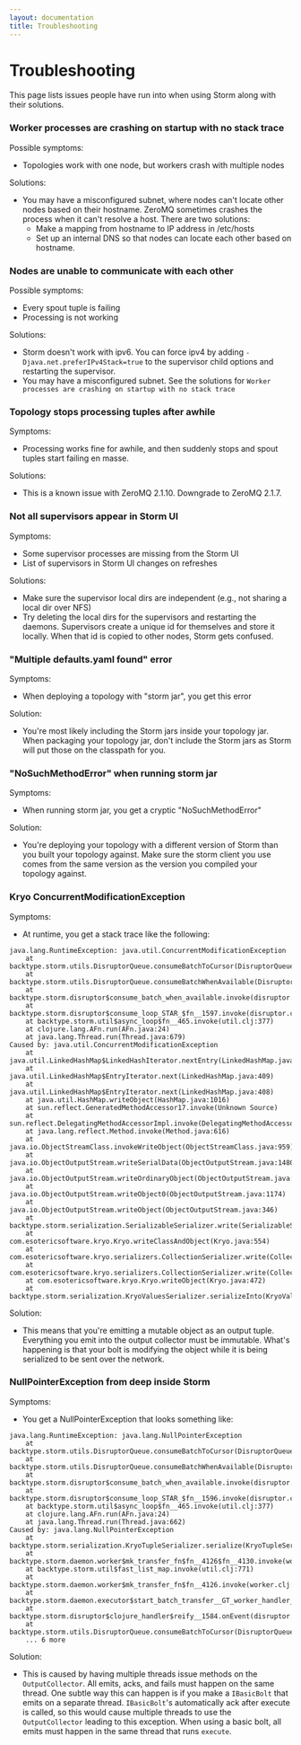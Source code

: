 ```yaml
---
layout: documentation
title: Troubleshooting
---
```


<!--Content Begin-->
<div class="content">
	<div class="container-fluid">
    	<div class="row">
        	<div class="col-md-12">
            	<h1 class="page-title">Troubleshooting</h1>
    <p>This page lists issues people have run into when using Storm along with their solutions.</p>

<h3>Worker processes are crashing on startup with no stack trace</h3>

<p>Possible symptoms:</p>

<ul>
<li>Topologies work with one node, but workers crash with multiple nodes</li>
</ul>

<p>Solutions:</p>

<ul>
<li>You may have a misconfigured subnet, where nodes can't locate other nodes based on their hostname. ZeroMQ sometimes crashes the process when it can't resolve a host. There are two solutions:

<ul>
<li>Make a mapping from hostname to IP address in /etc/hosts</li>
<li>Set up an internal DNS so that nodes can locate each other based on hostname.</li>
</ul></li>
</ul>

<h3>Nodes are unable to communicate with each other</h3>

<p>Possible symptoms:</p>

<ul>
<li>Every spout tuple is failing</li>
<li>Processing is not working</li>
</ul>

<p>Solutions:</p>

<ul>
<li>Storm doesn't work with ipv6. You can force ipv4 by adding <code>-Djava.net.preferIPv4Stack=true</code> to the supervisor child options and restarting the supervisor. </li>
<li>You may have a misconfigured subnet. See the solutions for <code>Worker processes are crashing on startup with no stack trace</code></li>
</ul>

<h3>Topology stops processing tuples after awhile</h3>

<p>Symptoms:</p>

<ul>
<li>Processing works fine for awhile, and then suddenly stops and spout tuples start failing en masse. </li>
</ul>

<p>Solutions:</p>

<ul>
<li>This is a known issue with ZeroMQ 2.1.10. Downgrade to ZeroMQ 2.1.7.</li>
</ul>

<h3>Not all supervisors appear in Storm UI</h3>

<p>Symptoms:</p>

<ul>
<li>Some supervisor processes are missing from the Storm UI</li>
<li>List of supervisors in Storm UI changes on refreshes</li>
</ul>

<p>Solutions:</p>

<ul>
<li>Make sure the supervisor local dirs are independent (e.g., not sharing a local dir over NFS)</li>
<li>Try deleting the local dirs for the supervisors and restarting the daemons. Supervisors create a unique id for themselves and store it locally. When that id is copied to other nodes, Storm gets confused. </li>
</ul>

<h3>"Multiple defaults.yaml found" error</h3>

<p>Symptoms:</p>

<ul>
<li>When deploying a topology with "storm jar", you get this error</li>
</ul>

<p>Solution:</p>

<ul>
<li>You're most likely including the Storm jars inside your topology jar. When packaging your topology jar, don't include the Storm jars as Storm will put those on the classpath for you.</li>
</ul>

<h3>"NoSuchMethodError" when running storm jar</h3>

<p>Symptoms:</p>

<ul>
<li>When running storm jar, you get a cryptic "NoSuchMethodError"</li>
</ul>

<p>Solution:</p>

<ul>
<li>You're deploying your topology with a different version of Storm than you built your topology against. Make sure the storm client you use comes from the same version as the version you compiled your topology against.</li>
</ul>

<h3>Kryo ConcurrentModificationException</h3>

<p>Symptoms:</p>

<ul>
<li>At runtime, you get a stack trace like the following:</li>
</ul>
<div class="highlight"><pre><code class="language-text" data-lang="text">java.lang.RuntimeException: java.util.ConcurrentModificationException
    at backtype.storm.utils.DisruptorQueue.consumeBatchToCursor(DisruptorQueue.java:84)
    at backtype.storm.utils.DisruptorQueue.consumeBatchWhenAvailable(DisruptorQueue.java:55)
    at backtype.storm.disruptor$consume_batch_when_available.invoke(disruptor.clj:56)
    at backtype.storm.disruptor$consume_loop_STAR_$fn__1597.invoke(disruptor.clj:67)
    at backtype.storm.util$async_loop$fn__465.invoke(util.clj:377)
    at clojure.lang.AFn.run(AFn.java:24)
    at java.lang.Thread.run(Thread.java:679)
Caused by: java.util.ConcurrentModificationException
    at java.util.LinkedHashMap$LinkedHashIterator.nextEntry(LinkedHashMap.java:390)
    at java.util.LinkedHashMap$EntryIterator.next(LinkedHashMap.java:409)
    at java.util.LinkedHashMap$EntryIterator.next(LinkedHashMap.java:408)
    at java.util.HashMap.writeObject(HashMap.java:1016)
    at sun.reflect.GeneratedMethodAccessor17.invoke(Unknown Source)
    at sun.reflect.DelegatingMethodAccessorImpl.invoke(DelegatingMethodAccessorImpl.java:43)
    at java.lang.reflect.Method.invoke(Method.java:616)
    at java.io.ObjectStreamClass.invokeWriteObject(ObjectStreamClass.java:959)
    at java.io.ObjectOutputStream.writeSerialData(ObjectOutputStream.java:1480)
    at java.io.ObjectOutputStream.writeOrdinaryObject(ObjectOutputStream.java:1416)
    at java.io.ObjectOutputStream.writeObject0(ObjectOutputStream.java:1174)
    at java.io.ObjectOutputStream.writeObject(ObjectOutputStream.java:346)
    at backtype.storm.serialization.SerializableSerializer.write(SerializableSerializer.java:21)
    at com.esotericsoftware.kryo.Kryo.writeClassAndObject(Kryo.java:554)
    at com.esotericsoftware.kryo.serializers.CollectionSerializer.write(CollectionSerializer.java:77)
    at com.esotericsoftware.kryo.serializers.CollectionSerializer.write(CollectionSerializer.java:18)
    at com.esotericsoftware.kryo.Kryo.writeObject(Kryo.java:472)
    at backtype.storm.serialization.KryoValuesSerializer.serializeInto(KryoValuesSerializer.java:27)
</code></pre></div>
<p>Solution: </p>

<ul>
<li>This means that you're emitting a mutable object as an output tuple. Everything you emit into the output collector must be immutable. What's happening is that your bolt is modifying the object while it is being serialized to be sent over the network.</li>
</ul>

<h3>NullPointerException from deep inside Storm</h3>

<p>Symptoms:</p>

<ul>
<li>You get a NullPointerException that looks something like:</li>
</ul>
<div class="highlight"><pre><code class="language-text" data-lang="text">java.lang.RuntimeException: java.lang.NullPointerException
    at backtype.storm.utils.DisruptorQueue.consumeBatchToCursor(DisruptorQueue.java:84)
    at backtype.storm.utils.DisruptorQueue.consumeBatchWhenAvailable(DisruptorQueue.java:55)
    at backtype.storm.disruptor$consume_batch_when_available.invoke(disruptor.clj:56)
    at backtype.storm.disruptor$consume_loop_STAR_$fn__1596.invoke(disruptor.clj:67)
    at backtype.storm.util$async_loop$fn__465.invoke(util.clj:377)
    at clojure.lang.AFn.run(AFn.java:24)
    at java.lang.Thread.run(Thread.java:662)
Caused by: java.lang.NullPointerException
    at backtype.storm.serialization.KryoTupleSerializer.serialize(KryoTupleSerializer.java:24)
    at backtype.storm.daemon.worker$mk_transfer_fn$fn__4126$fn__4130.invoke(worker.clj:99)
    at backtype.storm.util$fast_list_map.invoke(util.clj:771)
    at backtype.storm.daemon.worker$mk_transfer_fn$fn__4126.invoke(worker.clj:99)
    at backtype.storm.daemon.executor$start_batch_transfer__GT_worker_handler_BANG_$fn__3904.invoke(executor.clj:205)
    at backtype.storm.disruptor$clojure_handler$reify__1584.onEvent(disruptor.clj:43)
    at backtype.storm.utils.DisruptorQueue.consumeBatchToCursor(DisruptorQueue.java:81)
    ... 6 more
</code></pre></div>
<p>Solution:</p>

<ul>
<li>This is caused by having multiple threads issue methods on the <code>OutputCollector</code>. All emits, acks, and fails must happen on the same thread. One subtle way this can happen is if you make a <code>IBasicBolt</code> that emits on a separate thread. <code>IBasicBolt</code>'s automatically ack after execute is called, so this would cause multiple threads to use the <code>OutputCollector</code> leading to this exception. When using a basic bolt, all emits must happen in the same thread that runs <code>execute</code>.</li>
</ul>
            </div>
        </div>
    </div>
</div>
<!--Content End-->